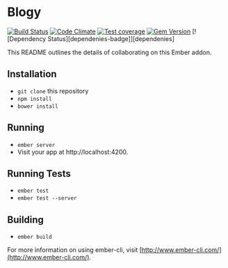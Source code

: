 # Blogy

[![Build Status][travis-badge]][travis] [![Code Climate][code-climate-badge]][code-climate] [![Test coverage][coverage-badge]][coverage] [![Gem Version][version-badge]][version] [![Dependency Status][dependenies-badge]][dependenies] 

This README outlines the details of collaborating on this Ember addon.

## Installation

* `git clone` this repository
* `npm install`
* `bower install`

## Running

* `ember server`
* Visit your app at http://localhost:4200.

## Running Tests

* `ember test`
* `ember test --server`

## Building

* `ember build`

For more information on using ember-cli, visit [http://www.ember-cli.com/](http://www.ember-cli.com/).

[travis]: https://travis-ci.org/werein/ember-blogy
[travis-badge]: https://travis-ci.org/werein/ember-blogy.svg
[code-climate]: https://codeclimate.com/github/werein/ember-blogy
[code-climate-badge]: https://codeclimate.com/github/werein/ember-blogy/badges/gpa.svg
[coverage]: https://codeclimate.com/github/werein/ember-blogy
[coverage-badge]: https://codeclimate.com/github/werein/ember-blogy/badges/coverage.svg
[version]: http://badge.fury.io/js/ember-blogy
[version-badge]: https://badge.fury.io/js/ember-blogy.svg
[dependencies]: https://gemnasium.com/werein/ember-blogy
[dependencies-badge]: ttps://gemnasium.com/werein/ember-blogy.svg
